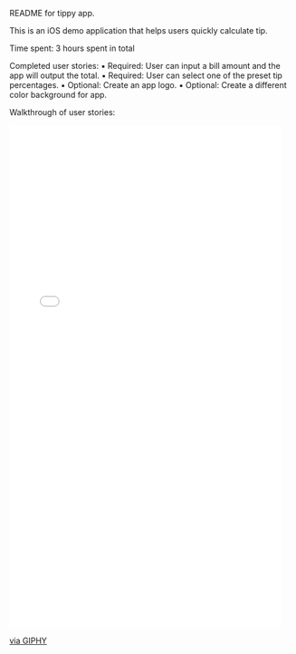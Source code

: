 README for tippy app.

This is an iOS demo application that helps users quickly calculate tip.

Time spent: 3 hours spent in total

Completed user stories:
	▪	Required: User can input a bill amount and the app will output the total.
	▪	Required: User can select one of the preset tip percentages.
	▪	Optional: Create an app logo.
	▪	Optional: Create a different color background for app.

Walkthrough of user stories: 

<iframe src="//giphy.com/embed/xTcnT9Y6QRL8TjphzW" width="480" height="887" frameBorder="0" class="giphy-embed" allowFullScreen></iframe><p><a href="http://giphy.com/gifs/xTcnT9Y6QRL8TjphzW">via GIPHY</a></p>





